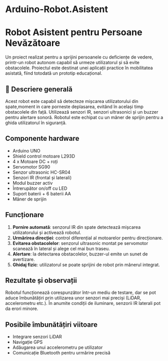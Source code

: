 # Arduino-Robot.Asistent
# Robot Asistent pentru Persoane Nevăzătoare 

Un proiect realizat pentru a sprijini persoanele cu deficiențe de vedere, printr-un robot autonom capabil să urmeze utilizatorul și să evite obstacolele. Proiectul este destinat unei aplicații practice în mobilitatea asistată, fiind totodată un prototip educațional.

## 📌 Descriere generală

Acest robot este capabil să detecteze mișcarea utilizatorului din spate,moment in care porneste deplasarea, evitând în același timp obstacolele din față. Utilizează senzori IR, senzori ultrasonici și un buzzer pentru alertare sonoră. Robotul este echipat cu un mâner de sprijin pentru a ghida utilizatorul în siguranță.

##  Componente hardware

- Arduino UNO
- Shield control motoare L293D
- 4 x Motoare DC + roți
- Servomotor SG90
- Senzor ultrasonic HC-SR04
- Senzori IR (frontal și laterali)
- Modul buzzer activ
- Întrerupător on/off cu LED
- Suport baterii + 6 baterii AA
- Mâner de sprijin

##  Funcționare

1. **Pornire automată**: senzorul IR din spate detectează mișcarea utilizatorului și activează robotul.
2. **Urmărirea direcției**: control diferențial al motoarelor pentru direcționare.
3. **Evitarea obstacolelor**: senzorul ultrasonic montat pe servomotor scanează în lateral și alege cel mai bun traseu.
4. **Alertare**: la detectarea obstacolelor, buzzer-ul emite un sunet de avertizare.
5. **Ghidaj fizic**: utilizatorul se poate sprijini de robot prin mânerul integrat.

## Rezultate și observații

Robotul funcționează corespunzător într-un mediu de testare, dar se pot aduce îmbunătățiri prin utilizarea unor senzori mai preciși (LiDAR, accelerometru etc.). În anumite condiții de iluminare, senzorii IR laterali pot da erori minore.

## Posibile îmbunătățiri viitoare

- Integrare senzori LiDAR
- Navigație GPS
- Adăugarea unui accelerometru pe utilizator
- Comunicație Bluetooth pentru urmărire precisă



